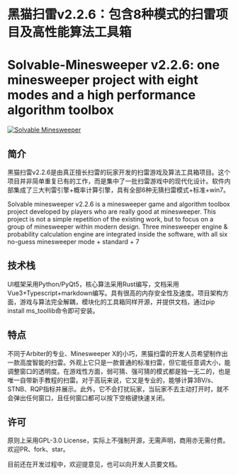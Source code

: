 
# 黑猫扫雷v2.2.6：包含8种模式的扫雷项目及高性能算法工具箱

# Solvable-Minesweeper v2.2.6: one minesweeper project with eight modes and a high performance algorithm toolbox

[![Solvable Minesweeper](https://img.shields.io/badge/SolvableMinesweeper-v2.2.5-brightgreen.svg)](https://github.com/eee555/Solvable-Minesweeper)

## 简介
黑猫扫雷v2.2.6是由真正擅长扫雷的玩家开发的扫雷游戏及算法工具箱项目。这个项目并非简单重复已有的工作，而是集中了一批扫雷游戏中的现代化设计。软件内部集成了三大判雷引擎+概率计算引擎，具有全部6种无猜扫雷模式+标准+win7。

Solvable minesweeper v2.2.6 is a minesweeper game and algorithm toolbox project developed by players who are really good at minesweeper. This project is not a simple repetition of the existing work, but to focus on a group of minesweeper within modern design. Three minesweeper engine & probability calculation engine are integrated inside the software, with all six no-guess minesweeper mode + standard + 7

## 技术栈
UI框架采用Python/PyQt5，核心算法采用Rust编写，文档采用Vue3+Typescript+markdown编写。具有很高的内存安全性及速度。项目架构方面，游戏与算法完全解耦，模块化的工具箱同样开源，并提供文档，通过pip install ms_toollib命令即可安装。

## 特点
不同于Arbiter的专业、Minesweeper X的小巧，黑猫扫雷的开发人员希望制作出一款高度智能的扫雷。外观上它只是一款普通的标准扫雷，但它能任意调大小，能调整窗口的透明度。在游戏性方面，弱可猜、强可猜的模式都是独一无二的，也是唯一自带新手教程的扫雷。对于高玩来说，它又是专业的，能够计算3BV/s、STNB、RQP指标并展示。此外，它不会打扰玩家，当玩家不去主动打开时，就不会弹出任何窗口，且任何窗口都可以按下空格键快速关闭。

## 许可
原则上采用GPL-3.0 License，实际上不强制开源，无需声明，商用亦无需付费。欢迎PR、fork、star。

目前还在开发过程中，欢迎提意见，也可以向开发人员要文档。
